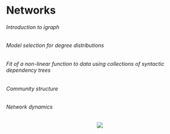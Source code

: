 # Networks

###### Introduction to igraph
###### Model selection for degree distributions
###### Fit of a non-linear function to data using collections of syntactic dependency trees 
###### Community structure
###### Network dynamics


<p align="center">
<img src="https://miro.medium.com/max/2769/1*-sZL_VRdcMyDXjd_WbIOOQ.png">
</p>
